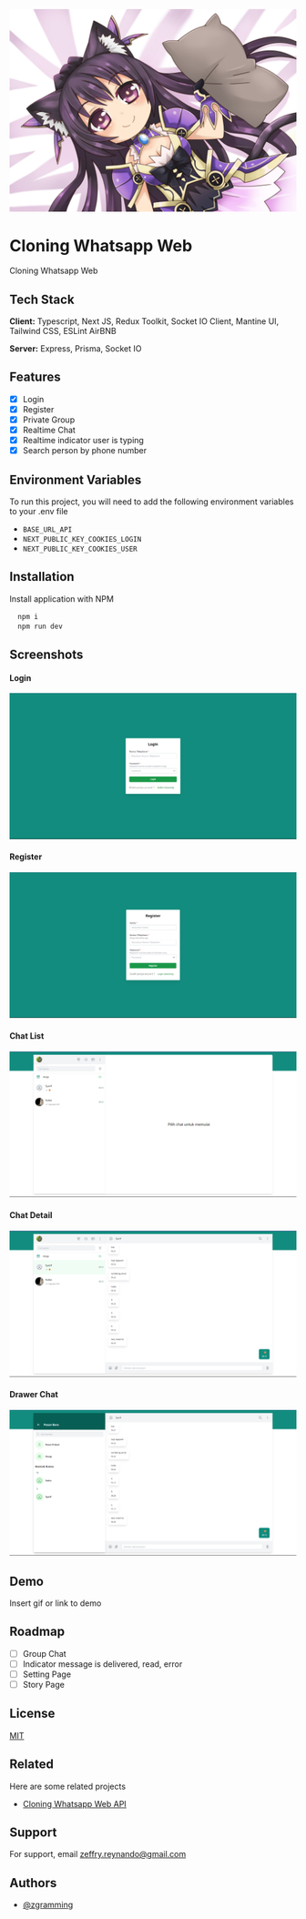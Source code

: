 ![Logo](github/background.jpg)

# Cloning Whatsapp Web

Cloning Whatsapp Web

## Tech Stack

**Client:** Typescript, Next JS, Redux Toolkit, Socket IO Client, Mantine UI, Tailwind CSS, ESLint AirBNB

**Server:** Express, Prisma, Socket IO

## Features

- [x] Login
- [x] Register
- [x] Private Group
- [x] Realtime Chat
- [x] Realtime indicator user is typing
- [x] Search person by phone number

## Environment Variables

To run this project, you will need to add the following environment variables to your .env file

- `BASE_URL_API`
- `NEXT_PUBLIC_KEY_COOKIES_LOGIN`
- `NEXT_PUBLIC_KEY_COOKIES_USER`

## Installation

Install application with NPM

```bash
  npm i
  npm run dev
```

## Screenshots

#### Login

![Login](github/screenshots/1.%20login.png)

#### Register

![Login](github/screenshots/2.%20register.png)

#### Chat List

![Login](github/screenshots/3.chat%20list.png)

#### Chat Detail

![Login](github/screenshots/4.%20chat%20detail.png)

#### Drawer Chat

![Login](github/screenshots/5.%20Drawer%20Chat.png)

## Demo

Insert gif or link to demo

## Roadmap

- [ ] Group Chat
- [ ] Indicator message is delivered, read, error
- [ ] Setting Page
- [ ] Story Page

## License

[MIT](https://choosealicense.com/licenses/mit/)

## Related

Here are some related projects

- [Cloning Whatsapp Web API](https://github.com/zgramming/Cloning-Whatsapp-Web-API)

## Support

For support, email zeffry.reynando@gmail.com

## Authors

- [@zgramming](https://github.com/zgramming)

